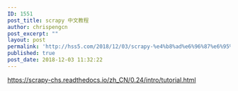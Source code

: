 ```yaml
---
ID: 1551
post_title: scrapy 中文教程
author: chrispengcn
post_excerpt: ""
layout: post
permalink: 'http://hss5.com/2018/12/03/scrapy-%e4%b8%ad%e6%96%87%e6%95%99%e7%a8%8b/'
published: true
post_date: 2018-12-03 11:32:22
---
```

https://scrapy-chs.readthedocs.io/zh_CN/0.24/intro/tutorial.html